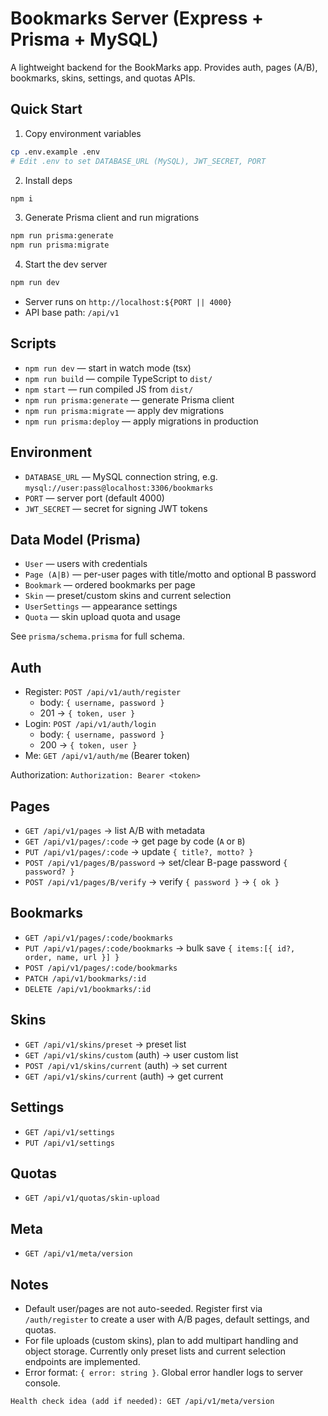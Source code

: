# Bookmarks Server (Express + Prisma + MySQL)

A lightweight backend for the BookMarks app. Provides auth, pages (A/B), bookmarks, skins, settings, and quotas APIs.

## Quick Start

1) Copy environment variables

```bash
cp .env.example .env
# Edit .env to set DATABASE_URL (MySQL), JWT_SECRET, PORT
```

2) Install deps

```bash
npm i
```

3) Generate Prisma client and run migrations

```bash
npm run prisma:generate
npm run prisma:migrate
```

4) Start the dev server

```bash
npm run dev
```

- Server runs on `http://localhost:${PORT || 4000}`
- API base path: `/api/v1`

## Scripts

- `npm run dev` — start in watch mode (tsx)
- `npm run build` — compile TypeScript to `dist/`
- `npm start` — run compiled JS from `dist/`
- `npm run prisma:generate` — generate Prisma client
- `npm run prisma:migrate` — apply dev migrations
- `npm run prisma:deploy` — apply migrations in production

## Environment

- `DATABASE_URL` — MySQL connection string, e.g. `mysql://user:pass@localhost:3306/bookmarks`
- `PORT` — server port (default 4000)
- `JWT_SECRET` — secret for signing JWT tokens

## Data Model (Prisma)

- `User` — users with credentials
- `Page (A|B)` — per-user pages with title/motto and optional B password
- `Bookmark` — ordered bookmarks per page
- `Skin` — preset/custom skins and current selection
- `UserSettings` — appearance settings
- `Quota` — skin upload quota and usage

See `prisma/schema.prisma` for full schema.

## Auth

- Register: `POST /api/v1/auth/register`
  - body: `{ username, password }`
  - 201 → `{ token, user }`
- Login: `POST /api/v1/auth/login`
  - body: `{ username, password }`
  - 200 → `{ token, user }`
- Me: `GET /api/v1/auth/me` (Bearer token)

Authorization: `Authorization: Bearer <token>`

## Pages

- `GET /api/v1/pages` → list A/B with metadata
- `GET /api/v1/pages/:code` → get page by code (`A` or `B`)
- `PUT /api/v1/pages/:code` → update `{ title?, motto? }`
- `POST /api/v1/pages/B/password` → set/clear B-page password `{ password? }`
- `POST /api/v1/pages/B/verify` → verify `{ password }` → `{ ok }`

## Bookmarks

- `GET /api/v1/pages/:code/bookmarks`
- `PUT /api/v1/pages/:code/bookmarks` → bulk save `{ items:[{ id?, order, name, url }] }`
- `POST /api/v1/pages/:code/bookmarks`
- `PATCH /api/v1/bookmarks/:id`
- `DELETE /api/v1/bookmarks/:id`

## Skins

- `GET /api/v1/skins/preset` → preset list
- `GET /api/v1/skins/custom` (auth) → user custom list
- `POST /api/v1/skins/current` (auth) → set current
- `GET /api/v1/skins/current` (auth) → get current

## Settings

- `GET /api/v1/settings`
- `PUT /api/v1/settings`

## Quotas

- `GET /api/v1/quotas/skin-upload`

## Meta

- `GET /api/v1/meta/version`

## Notes

- Default user/pages are not auto-seeded. Register first via `/auth/register` to create a user with A/B pages, default settings, and quotas.
- For file uploads (custom skins), plan to add multipart handling and object storage. Currently only preset lists and current selection endpoints are implemented.
- Error format: `{ error: string }`. Global error handler logs to server console.

```text
Health check idea (add if needed): GET /api/v1/meta/version
```

